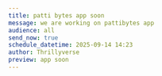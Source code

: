 ```yaml
---
title: patti bytes app soon
message: we are working on pattibytes app
audience: all
send_now: true
schedule_datetime: 2025-09-14 14:23
author: Thrillyverse
preview: app soon
---
```

